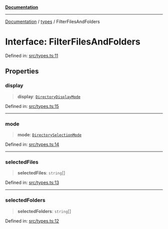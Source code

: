 [**Documentation**](../../README.md)

***

[Documentation](../../README.md) / [types](../README.md) / FilterFilesAndFolders

# Interface: FilterFilesAndFolders

Defined in: [src/types.ts:11](https://github.com/Christian-Me/folder-to-tags-plugin/blob/1b47fd7d007d2f33409aeb5e2ff62bca31adb1cf/src/types.ts#L11)

## Properties

### display

> **display**: [`DirectoryDisplayMode`](../../directorySelectionModal/type-aliases/DirectoryDisplayMode.md)

Defined in: [src/types.ts:15](https://github.com/Christian-Me/folder-to-tags-plugin/blob/1b47fd7d007d2f33409aeb5e2ff62bca31adb1cf/src/types.ts#L15)

***

### mode

> **mode**: [`DirectorySelectionMode`](../../directorySelectionModal/type-aliases/DirectorySelectionMode.md)

Defined in: [src/types.ts:14](https://github.com/Christian-Me/folder-to-tags-plugin/blob/1b47fd7d007d2f33409aeb5e2ff62bca31adb1cf/src/types.ts#L14)

***

### selectedFiles

> **selectedFiles**: `string`[]

Defined in: [src/types.ts:13](https://github.com/Christian-Me/folder-to-tags-plugin/blob/1b47fd7d007d2f33409aeb5e2ff62bca31adb1cf/src/types.ts#L13)

***

### selectedFolders

> **selectedFolders**: `string`[]

Defined in: [src/types.ts:12](https://github.com/Christian-Me/folder-to-tags-plugin/blob/1b47fd7d007d2f33409aeb5e2ff62bca31adb1cf/src/types.ts#L12)
